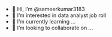- 👋 Hi, I’m @sameerkumar3183
- 👀 I’m interested in data analyst job roll 
- 🌱 I’m currently learning ...
- 💞️ I’m looking to collaborate on ...

<!---
sameerkumar3183/sameerkumar3183 is a ✨ special ✨ repository because its `README.md` (this file) appears on your GitHub profile.
You can click the Preview link to take a look at your changes.
--->
